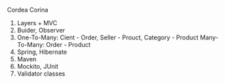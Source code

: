 Cordea Corina
1. Layers + MVC
2. Buider, Observer
3. One-To-Many: Cient - Order, Seller - Prouct, Category - Product 
                  Many-To-Many: Order - Product
4. Spring, Hibernate
5. Maven
6. Mockito, JUnit
7. Validator classes 
